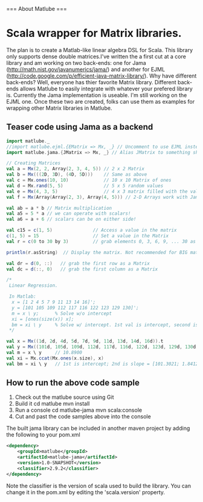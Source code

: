 === About Matlube ===

# Scala wrapper for Matrix libraries.

The plan is to create a Matlab-like linear algebra DSL for Scala. This library only supports dense double matrices.I've written the a first cut at a core library and am working on two back-ends: one for Jama (http://math.nist.gov/javanumerics/jama/) and another for EJML (http://code.google.com/p/efficient-java-matrix-library/). Why have different back-ends? Well, everyone has thier favorite Matrix library. Different back-ends allows Matlube to easily integrate with whatever your prefered library is. Currently the Jama implementation is useable. I'm still working on the EJML one. Once these two are created, folks can use them as examples for wrapping other Matrix libraries in Matlube.

## Teaser code using Jama as a backend

```scala
import matlube._
//import matlube.ejml.{EMatrix => Mx, _} // Uncomment to use EJML instead of Jama
import matlube.jama.{JMatrix => Mx, _} // Alias JMatrix to something shorter

// Creating Matrices
val a = Mx(2, 2, Array(2, 3, 4, 5)) // 2 x 2 Matrix
val b = Mx(((2D, 3D), (4D, 5D)))    // Same as above
val c = Mx.ones(10, 10)             // 10 x 10 Matrix of ones
val d = Mx.rand(5, 5)               // 5 x 5 random values
val e = Mx(4, 3, 5)                 // 4 x 3 matrix filled with the value 5
val f = Mx(Array(Array(2, 3), Array(4, 5))) // 2-D Arrays work with Jama

val ab = a * b // Matrix multiplication
val a5 = 5 * a // we can operate with scalars!
val a6 = a + 6 // scalars can be on either side!

val c15 = c(1, 5)               // Access a value in the matrix
c(1, 5) = 15                    // Set a value in the Matrix
val r = c(0 to 30 by 3)         // grab elements 0, 3, 6, 9, ... 30 as a row vector

println(r.asString)  // Display the matrix. Not recommended for BIG matrices

val dr = d(0, ::)   // grab the first row as a Matrix
val dc = d(::, 0)   // grab the first column as a Matrix

/*
 Linear Regression.

 In Matlab:
  x = [1 2 4 5 7 9 11 13 14 16]';
  y = [101 105 109 112 117 116 122 123 129 130]';
  m = x \ y;      % Solve w/o intercept
  xi = [ones(size(x)) x];
  bm = xi \ y     % Solve w/ intercept. 1st val is intercept, second is slope
 */

val x = Mx((1d, 2d, 4d, 5d, 7d, 9d, 11d, 13d, 14d, 16d)).t
val y = Mx((101d, 105d, 109d, 112d, 117d, 116d, 122d, 123d, 129d, 130d)).t
val m = x \ y     // 10.8900
val xi = Mx.ccat(Mx.ones(x.size), x)
val bm = xi \ y   // 1st is intercept; 2nd is slope = [101.3021; 1.8412]
```

## How to run the above code sample 
1. Check out the matlube source using Git
2. Build it
    cd matlube
    mvn install
3. Run a console
    cd matlube-jama
    mvn scala:console
4. Cut and past the code samples above into the console

The built jama library can be included in another maven project by adding the following to your pom.xml

```xml
<dependency>
    <groupId>matlube</groupId>
    <artifactId>matlube-jama</artifactId>
    <version>1.0-SNAPSHOT</version>
    <classifier>2.9.2</classifier>
</dependency>
```

Note the classifier is the version of scala used to build the library. You can change it in the pom.xml by editing the 'scala.version' property.
